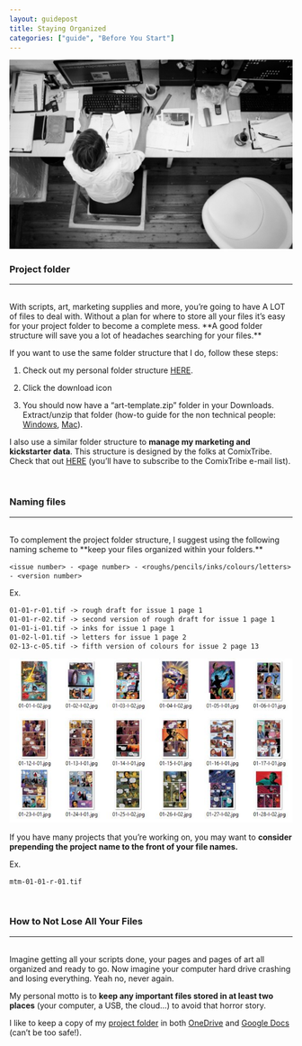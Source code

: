```yaml
---
layout: guidepost
title: Staying Organized
categories: ["guide", "Before You Start"]
---
```


![](/images/guide/messy.jpg)

### <a name="project-folder"></a>Project folder

<hr><br>
With scripts, art, marketing supplies and more, you’re going to have A LOT of files to deal with. Without a plan for where to store all your files it’s easy for your project folder to become a complete mess. **A good folder structure will save you a lot of headaches searching for your files.**

If you want to use the same folder structure that I do, follow these steps:

1) Check out my personal folder structure [HERE](https://drive.google.com/file/d/0BzXFj1TaWVQcS0FkUHY0azczWkU/view?usp=sharing). 

2) Click the download icon 

3) You should now have a “art-template.zip” folder in your Downloads. Extract/unzip that folder (how-to guide for the non technical people: [Windows](https://support.microsoft.com/en-ca/help/14200/windows-compress-uncompress-zip-files), [Mac](http://support.topspinmedia.com/hc/en-us/articles/204262713-How-to-extract-a-zip-file-on-a-Mac)).


I also use a similar folder structure to **manage my marketing and kickstarter data**. This structure is designed by the folks at ComixTribe. Check that out [HERE](http://ComixLaunch.com/organize) (you’ll have to subscribe to the ComixTribe e-mail list).

<br>

### Naming files

<hr><br>
To complement the project folder structure, I suggest using the following naming scheme to **keep your files organized within your folders.**

```
<issue number> - <page number> - <roughs/pencils/inks/colours/letters> - <version number>
```

Ex.
```
01-01-r-01.tif -> rough draft for issue 1 page 1
01-01-r-02.tif -> second version of rough draft for issue 1 page 1
01-01-i-01.tif -> inks for issue 1 page 1
01-02-l-01.tif -> letters for issue 1 page 2
02-13-c-05.tif -> fifth version of colours for issue 2 page 13
```
![](/images/guide/files.jpg)

If you have many projects that you’re working on, you may want to **consider prepending the project name to the front of your file names.**

Ex.
```
mtm-01-01-r-01.tif
```
<br>

### How to Not Lose All Your Files

<hr><br>
Imagine getting all your scripts done, your pages and pages of art all organized and ready to go. Now imagine your computer hard drive crashing and losing everything. Yeah no, never again.

My personal motto is to **keep any important files stored in at least two places** (your computer, a USB, the cloud…) to avoid that horror story.

I like to keep a copy of my [project folder](#project-folder) in both [OneDrive](https://onedrive.live.com/) and [Google Docs](https://www.google.ca/docs/about/) (can’t be too safe!).
